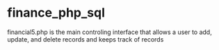 # finance_php_sql  
financial5.php is the main controling interface that allows 
a user to add, update, and delete records
and keeps track of records
